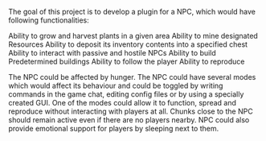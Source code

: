 The goal of this project is to develop a plugin for a NPC, which would have following functionalities:

Ability to grow and harvest plants in a given area
Ability to mine designated Resources
Ability to deposit its inventory contents into a specified chest
Ability to interact with passive and hostile NPCs
Ability to build Predetermined buildings
Ability to follow the player
Ability to reproduce

The NPC could be affected by hunger. 
The NPC could have several modes which would affect its behaviour and could be toggled by writing commands in the game chat, editing config files or by using a specially created GUI.
One of the modes could allow it to function, spread and reproduce without interacting with players at all.
Chunks close to the NPC should remain active even if there are no players nearby.
NPC could also provide emotional support for players by sleeping next to them.

